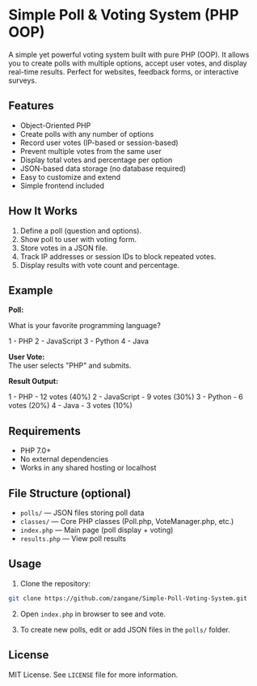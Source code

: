 # Simple Poll & Voting System (PHP OOP)

A simple yet powerful voting system built with pure PHP (OOP). It allows you to create polls with multiple options, accept user votes, and display real-time results. Perfect for websites, feedback forms, or interactive surveys.

## Features

- Object-Oriented PHP
- Create polls with any number of options
- Record user votes (IP-based or session-based)
- Prevent multiple votes from the same user
- Display total votes and percentage per option
- JSON-based data storage (no database required)
- Easy to customize and extend
- Simple frontend included

## How It Works

1. Define a poll (question and options).
2. Show poll to user with voting form.
3. Store votes in a JSON file.
4. Track IP addresses or session IDs to block repeated votes.
5. Display results with vote count and percentage.

## Example

**Poll:**

What is your favorite programming language?

1 - PHP
2 - JavaScript
3 - Python
4 - Java


**User Vote:**  
The user selects "PHP" and submits.

**Result Output:**

1 - PHP - 12 votes (40%)
2 - JavaScript - 9 votes (30%)
3 - Python - 6 votes (20%)
4 - Java - 3 votes (10%)



## Requirements

- PHP 7.0+
- No external dependencies
- Works in any shared hosting or localhost

## File Structure (optional)

- `polls/` — JSON files storing poll data
- `classes/` — Core PHP classes (Poll.php, VoteManager.php, etc.)
- `index.php` — Main page (poll display + voting)
- `results.php` — View poll results

## Usage

1. Clone the repository:

```bash
git clone https://github.com/zangane/Simple-Poll-Voting-System.git
```

2. Open `index.php` in browser to see and vote.

3. To create new polls, edit or add JSON files in the `polls/` folder.

## License

MIT License. See `LICENSE` file for more information.


